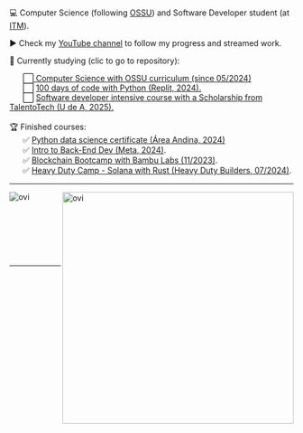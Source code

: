 💻 Computer Science (following <a href="https://github.com/ossu/computer-science">OSSU</a>) and Software Developer student (at <a href="https://www.itm.edu.co/aspirante-pregrado/tecnologias/tecnologia-en-diseno-y-programacion-de-soluciones-de-software-como-servicio-saas-virtual/">ITM<a/>). <br>

▶️ Check my <a href="https://www.youtube.com/@JonathanCardonaRojas/playlists"> YouTube channel</a> to follow my progress and streamed work.<br>
 
👀 Currently studying (clic to go to repository):<br>
  <!--
  I screenrecord my sessions and upload them to PeerTube and Youtube. Check my progress in the courses on which I'm enrolled here:
  &nbsp;&nbsp;&nbsp;&nbsp;&nbsp;&nbsp;⬜ Foundational C# with Microsoft <a href="https://www.freecodecamp.org/learn/foundational-c-sharp-with-microsoft/">through FreeCodeCamp.</a>
  <br>
  &nbsp;&nbsp;&nbsp;&nbsp;&nbsp;&nbsp;⬜ Full Stack Development with <a href="https://www.theodinproject.com/about">The Odin Project</a>.
  --!>
  &nbsp;&nbsp;&nbsp;&nbsp;&nbsp;&nbsp;⬜<a href="https://github.com/dev-jcr/computer-science/blob/master/README.md#introduction-to-programming"> Computer Science with OSSU curriculum (since 05/2024)</a><br>
  &nbsp;&nbsp;&nbsp;&nbsp;&nbsp;&nbsp;⬜ <a href="https://replit.com/learn/100-days-of-python">100 days of code with Python (Replit, 2024).</a><br>
    &nbsp;&nbsp;&nbsp;&nbsp;&nbsp;&nbsp;⬜ <a href="https://github.com/dev-jcr/talentotech/">Software developer intensive course with a Scholarship from TalentoTech (U de A, 2025).</a>

  <br>
  <!--
  Next ones:
  &nbsp;&nbsp;&nbsp;&nbsp;&nbsp;&nbsp;⬜ Machine Learning with Python from <a href="https://www.freecodecamp.org/learn/machine-learning-with-python/">FreeCodeCamp</a>.
  <br>
  &nbsp;&nbsp;&nbsp;&nbsp;&nbsp;&nbsp;⬜ Blender with <a href="https://www.youtube.com/watch?v=nIoXOplUvAw">Blender Guru</a> (Current level: Donna).
  <br>
  &nbsp;&nbsp;&nbsp;&nbsp;&nbsp;&nbsp;⬜ InkScape with the <a href="https://inkscape.org/learn/tutorials/">oficial tutorial</a>.
  <br>
  --!>
  <br>
  🏆 Finished courses:<br>
    &nbsp;&nbsp;&nbsp;&nbsp;&nbsp;&nbsp;✅ <a href="https://github.com/dev-jcr/py-data-science-areandina "> Python data science certificate (Área Andina, 2024)</a>
    <br>
  &nbsp;&nbsp;&nbsp;&nbsp;&nbsp;&nbsp;✅ <a href="https://github.com/dev-jcr/back-end-certificate-meta"> Intro to Back-End Dev (Meta, 2024)</a>.
  <br>
  &nbsp;&nbsp;&nbsp;&nbsp;&nbsp;&nbsp;✅ <a href=https://bambulabs.io/>Blockchain Bootcamp with Bambu Labs (11/2023)</a>.
  <br>
  &nbsp;&nbsp;&nbsp;&nbsp;&nbsp;&nbsp;✅ <a href="https://github.com/dev-jcr/heavydutybuilders-bootcamp-solana-rust"> Heavy Duty Camp - Solana with Rust (Heavy Duty Builders, 07/2024)</a>.
  <br>
  <!--
  <k><a href="https://www.fsf.org/about/what-is-free-software">FOSS software</a> user and supporter.<br></k>
  --!>
 <hr>
<p><img align="left" src="https://github-readme-stats.vercel.app/api/top-langs?username=dev-jcr&show_icons=true&locale=en&layout=compact&theme=chartreuse-dark" alt="ovi" /></p>
<p>&nbsp;<img align="right" src="https://github-readme-stats.vercel.app/api?username=dev-jcr&show_icons=true&locale=en&theme=chartreuse-dark" alt="ovi" width="410" /></p>
<br><br><br><br><br>
<hr>
